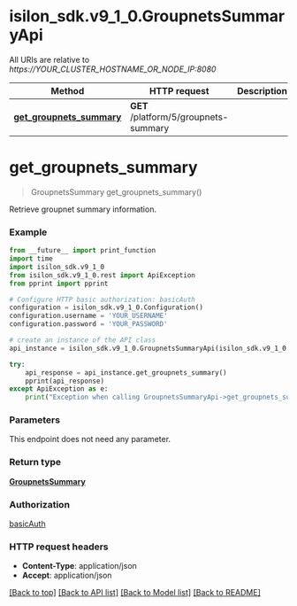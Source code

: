 # isilon_sdk.v9_1_0.GroupnetsSummaryApi

All URIs are relative to *https://YOUR_CLUSTER_HOSTNAME_OR_NODE_IP:8080*

Method | HTTP request | Description
------------- | ------------- | -------------
[**get_groupnets_summary**](GroupnetsSummaryApi.md#get_groupnets_summary) | **GET** /platform/5/groupnets-summary | 


# **get_groupnets_summary**
> GroupnetsSummary get_groupnets_summary()



Retrieve groupnet summary information.

### Example
```python
from __future__ import print_function
import time
import isilon_sdk.v9_1_0
from isilon_sdk.v9_1_0.rest import ApiException
from pprint import pprint

# Configure HTTP basic authorization: basicAuth
configuration = isilon_sdk.v9_1_0.Configuration()
configuration.username = 'YOUR_USERNAME'
configuration.password = 'YOUR_PASSWORD'

# create an instance of the API class
api_instance = isilon_sdk.v9_1_0.GroupnetsSummaryApi(isilon_sdk.v9_1_0.ApiClient(configuration))

try:
    api_response = api_instance.get_groupnets_summary()
    pprint(api_response)
except ApiException as e:
    print("Exception when calling GroupnetsSummaryApi->get_groupnets_summary: %s\n" % e)
```

### Parameters
This endpoint does not need any parameter.

### Return type

[**GroupnetsSummary**](GroupnetsSummary.md)

### Authorization

[basicAuth](../README.md#basicAuth)

### HTTP request headers

 - **Content-Type**: application/json
 - **Accept**: application/json

[[Back to top]](#) [[Back to API list]](../README.md#documentation-for-api-endpoints) [[Back to Model list]](../README.md#documentation-for-models) [[Back to README]](../README.md)

